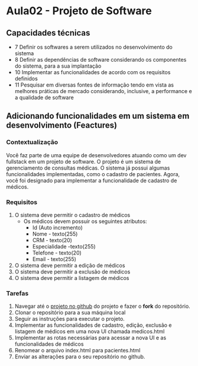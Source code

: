# Aula02 - Projeto de Software

## Capacidades técnicas
- 7 Definir os softwares a serem utilizados no desenvolvimento do sistema
- 8 Definir as dependências de software considerando os componentes do sistema, para a sua implantação
- 10 Implementar as funcionalidades de acordo com os requisitos definidos
- 11 Pesquisar em diversas fontes de informação tendo em vista as melhores práticas de mercado considerando, inclusive, a performance e a qualidade de software
 
## Adicionando funcionalidades em um sistema em desenvolvimento (Feactures)

### Contextualização
Você faz parte de uma equipe de desenvolvedores atuando como um dev fullstack em um projeto de software. O projeto é um sistema de gerenciamento de consultas médicas. O sistema já possui algumas funcionalidades implementadas, como o cadastro de pacientes. Agora, você foi designado para implementar a funcionalidade de cadastro de médicos.

### Requisitos
1. O sistema deve permitir o cadastro de médicos
    - Os médicos devem possuir os seguintes atributos:
        - Id (Auto incremento)
        - Nome - texto(255)
        - CRM - texto(20)
        - Especialidade -texto(255)
        - Telefone - texto(20)
        - Email - texto(255)
2. O sistema deve permitir a edição de médicos
3. O sistema deve permitir a exclusão de médicos
4. O sistema deve permitir a listagem de médicos


### Tarefas
1. Navegar até o [projeto no github](https://github.com/wellifabio/back-end-aula02-2025.git) do projeto e fazer o **fork** do repositório.
2. Clonar o repositório para a sua máquina local
3. Seguir as instruções para executar o projeto.
4. Implementar as funcionalidades de cadastro, edição, exclusão e listagem de médicos em uma nova UI chamada medicos.html
5. Implementar as rotas necessárias para acessar a nova UI e as funcionalidades de médicos
6. Renomear o arquivo index.html para pacientes.html
7. Enviar as alterações para o seu repositório no github.